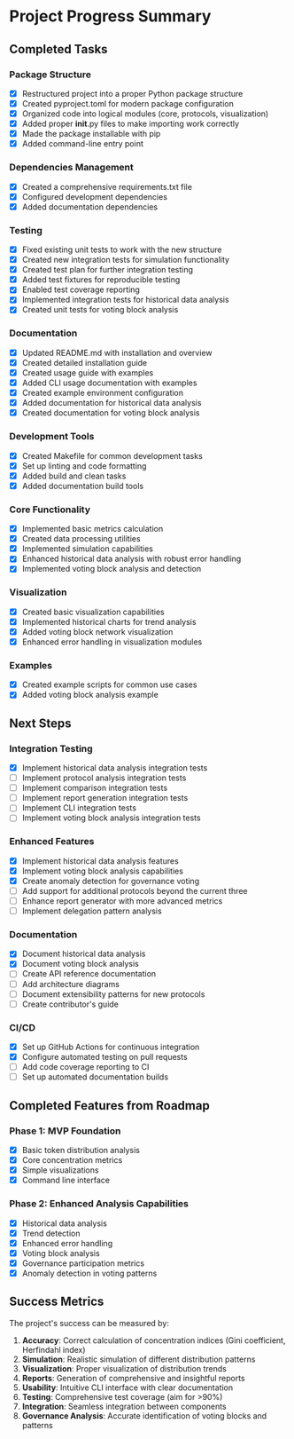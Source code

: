 # Project Progress Summary

## Completed Tasks

### Package Structure
- [x] Restructured project into a proper Python package structure
- [x] Created pyproject.toml for modern package configuration
- [x] Organized code into logical modules (core, protocols, visualization)
- [x] Added proper __init__.py files to make importing work correctly
- [x] Made the package installable with pip
- [x] Added command-line entry point

### Dependencies Management
- [x] Created a comprehensive requirements.txt file
- [x] Configured development dependencies
- [x] Added documentation dependencies

### Testing
- [x] Fixed existing unit tests to work with the new structure
- [x] Created new integration tests for simulation functionality
- [x] Created test plan for further integration testing
- [x] Added test fixtures for reproducible testing
- [x] Enabled test coverage reporting
- [x] Implemented integration tests for historical data analysis
- [x] Created unit tests for voting block analysis

### Documentation
- [x] Updated README.md with installation and overview
- [x] Created detailed installation guide
- [x] Created usage guide with examples
- [x] Added CLI usage documentation with examples
- [x] Created example environment configuration
- [x] Added documentation for historical data analysis
- [x] Created documentation for voting block analysis

### Development Tools
- [x] Created Makefile for common development tasks
- [x] Set up linting and code formatting
- [x] Added build and clean tasks
- [x] Added documentation build tools

### Core Functionality
- [x] Implemented basic metrics calculation
- [x] Created data processing utilities
- [x] Implemented simulation capabilities
- [x] Enhanced historical data analysis with robust error handling
- [x] Implemented voting block analysis and detection

### Visualization
- [x] Created basic visualization capabilities
- [x] Implemented historical charts for trend analysis
- [x] Added voting block network visualization
- [x] Enhanced error handling in visualization modules

### Examples
- [x] Created example scripts for common use cases
- [x] Added voting block analysis example

## Next Steps

### Integration Testing
- [x] Implement historical data analysis integration tests
- [ ] Implement protocol analysis integration tests
- [ ] Implement comparison integration tests
- [ ] Implement report generation integration tests
- [ ] Implement CLI integration tests
- [ ] Implement voting block analysis integration tests

### Enhanced Features
- [x] Implement historical data analysis features
- [x] Implement voting block analysis capabilities
- [x] Create anomaly detection for governance voting
- [ ] Add support for additional protocols beyond the current three
- [ ] Enhance report generator with more advanced metrics
- [ ] Implement delegation pattern analysis

### Documentation
- [x] Document historical data analysis
- [x] Document voting block analysis
- [ ] Create API reference documentation
- [ ] Add architecture diagrams
- [ ] Document extensibility patterns for new protocols
- [ ] Create contributor's guide

### CI/CD
- [x] Set up GitHub Actions for continuous integration
- [x] Configure automated testing on pull requests
- [ ] Add code coverage reporting to CI
- [ ] Set up automated documentation builds

## Completed Features from Roadmap

### Phase 1: MVP Foundation
- [x] Basic token distribution analysis
- [x] Core concentration metrics
- [x] Simple visualizations
- [x] Command line interface

### Phase 2: Enhanced Analysis Capabilities
- [x] Historical data analysis
- [x] Trend detection
- [x] Enhanced error handling
- [x] Voting block analysis
- [x] Governance participation metrics
- [x] Anomaly detection in voting patterns

## Success Metrics

The project's success can be measured by:

1. **Accuracy**: Correct calculation of concentration indices (Gini coefficient, Herfindahl index)
2. **Simulation**: Realistic simulation of different distribution patterns
3. **Visualization**: Proper visualization of distribution trends
4. **Reports**: Generation of comprehensive and insightful reports
5. **Usability**: Intuitive CLI interface with clear documentation
6. **Testing**: Comprehensive test coverage (aim for >90%)
7. **Integration**: Seamless integration between components
8. **Governance Analysis**: Accurate identification of voting blocks and patterns 